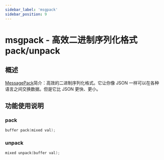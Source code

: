 ```yaml
---
sidebar_label: 'msgpack'
sidebar_position: 9
---
```



# msgpack - 高效二进制序列化格式pack/unpack

## 概述
[MessagePack](https://msgpack.org/)简介：高效的二进制序列化格式。它让你像 JSON 一样可以在各种语言之间交换数据。但是它比 JSON 更快、更小。


## 功能使用说明

### pack
```cpp
buffer pack(mixed val);
```

### unpack
```cpp
mixed unpack(buffer val);
```